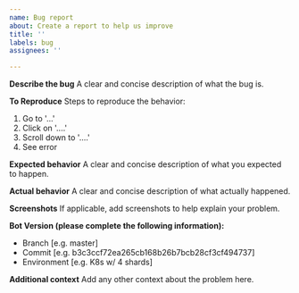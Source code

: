 ```yaml
---
name: Bug report
about: Create a report to help us improve
title: ''
labels: bug
assignees: ''

---
```


**Describe the bug**
A clear and concise description of what the bug is.

**To Reproduce**
Steps to reproduce the behavior:
1. Go to '...'
2. Click on '....'
3. Scroll down to '....'
4. See error

**Expected behavior**
A clear and concise description of what you expected to happen.

**Actual behavior**
A clear and concise description of what actually happened.

**Screenshots**
If applicable, add screenshots to help explain your problem.

**Bot Version (please complete the following information):**
 - Branch [e.g. master]
 - Commit [e.g. b3c3ccf72ea265cb168b26b7bcb28cf3cf494737]
 - Environment [e.g. K8s w/ 4 shards]

**Additional context**
Add any other context about the problem here.
